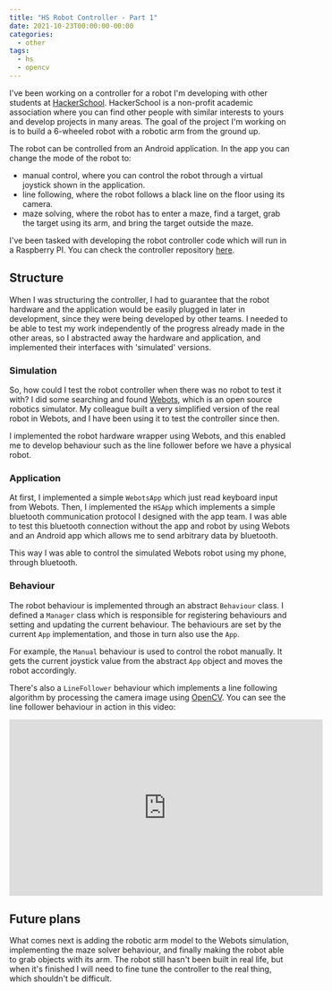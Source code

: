 ```yaml
---
title: "HS Robot Controller - Part 1"
date: 2021-10-23T00:00:00-00:00
categories:
  - other
tags:
  - hs
  - opencv
---
```


I've been working on a controller for a robot I'm developing with other
students at [HackerSchool](https://www.linkedin.com/company/hackerschool).
HackerSchool is a non-profit academic association where you can find other
people with similar interests to yours and develop projects in many areas. The
goal of the project I'm working on is to build a 6-wheeled robot with a robotic
arm from the ground up.

The robot can be controlled from an Android application. In the app you can
change the mode of the robot to:
- manual control, where you can control the robot through a virtual joystick
shown in the application.
- line following, where the robot follows a black line on the floor using its
camera.
- maze solving, where the robot has to enter a maze, find a target, grab the
target using its arm, and bring the target outside the maze.

I've been tasked with developing the robot controller code which will run in a
Raspberry PI. You can check the controller repository
[here](https://github.com/HackerSchool/HS-Robot-Controller).

## Structure

When I was structuring the controller, I had to guarantee that the robot
hardware and the application would be easily plugged in later in development,
since they were being developed by other teams. I needed to be able to test
my work independently of the progress already made in the other areas, so I
abstracted away the hardware and application, and implemented their interfaces
with 'simulated' versions.

### Simulation

So, how could I test the robot controller when there was no robot to test it
with? I did some searching and found [Webots](https://cyberbotics.com/), which
is an open source robotics simulator. My colleague built a very simplified
version of the real robot in Webots, and I have been using it to test the
controller since then.

I implemented the robot hardware wrapper using Webots, and this enabled me
to develop behaviour such as the line follower before we have a physical
robot.

### Application

At first, I implemented a simple `WebotsApp` which just read keyboard input
from Webots. Then, I implemented the `HSApp` which implements a simple
bluetooth communication protocol I designed with the app team. I was able to
test this bluetooth connection without the app and robot by using Webots and an
Android app which allows me to send arbitrary data by bluetooth.

This way I was able to control the simulated Webots robot using my phone,
through bluetooth.

### Behaviour

The robot behaviour is implemented through an abstract `Behaviour` class. I
defined a `Manager` class which is responsible for registering behaviours and
setting and updating the current behaviour. The behaviours are set by the
current `App` implementation, and those in turn also use the `App`.

For example, the `Manual` behaviour is used to control the robot manually. It
gets the current joystick value from the abstract `App` object and moves the
robot accordingly.

There's also a `LineFollower` behaviour which implements a line following
algorithm by processing the camera image using [OpenCV](https://opencv.org/).
You can see the line follower behaviour in action in this video:

<iframe width="560" height="315" src="https://www.youtube.com/embed/VOQR_DVcO7g"
title="YouTube video player" frameborder="0" allow="accelerometer; autoplay;
clipboard-write; encrypted-media; gyroscope; picture-in-picture" allowfullscreen></iframe>

## Future plans

What comes next is adding the robotic arm model to the Webots simulation,
implementing the maze solver behaviour, and finally making the robot able to
grab objects with its arm. The robot still hasn't been built in real life,
but when it's finished I will need to fine tune the controller to the real
thing, which shouldn't be difficult.
